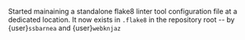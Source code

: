 Started mainaining a standalone flake8 linter tool configuration
file at a dedicated location. It now exists in `.flake8` in the
repository root -- by {user}`ssbarnea` and {user}`webknjaz`
